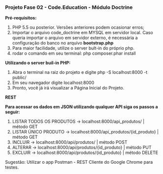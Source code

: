 ### **Projeto Fase 02 - Code.Education - Módulo Doctrine**

**Pré-requisitos:**

1. PHP 5.5 ou posterior. Versões anteriores podem ocasionar erros;
2. Importar o arquivo code_doctrine em MYSQL em servidor local. Caso queria importar o arquivo em servidor externo, é necessária a configuração do banco no arquivo **bootstrap.php**
3. Para maior facilidade, utilize o server bult-in do próprio php.
4. rodar o comando em seu terminal: php composer.phar install

**Utilizando o server buil-in PHP:**  

1. Abra o terminal na raiz do projeto e digite php -S localhost:8000 -t public/ 
2. Em seu navegador digite localhost:8000
3. Pronto, você já irá visualizar a Página Inicial do Projeto.

**REST**

**Para acessar os dados em JSON utilizando qualquer API siga os passos a seguir:**

1. LISTAR TODOS OS PRODUTOS -> localhost:8000/api_produtos/ | método GET
2. LISTAR ÚNICO PRODUTO -> localhost:8000/api_produtos/{id_produto} | método GET
3. INCLUIR -> localhost:8000/api/produtos/ | método POST
4. ALTERAR -> localhost:8000/api/produtos/{id_produto} | método PUT 
5. EXCLUIR -> localhost:8000/api/produtos/{id_produto} | método DELETE 

Sugestão: Utilizar o app Postman - REST Cliente do Google Chrome para testes.


